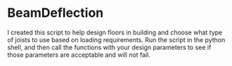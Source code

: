 # BeamDeflection
I created this script to help design floors in building and choose what type of joists to use based on loading requirements. 
Run the script in the python shell, and then call the functions with your design parameters to see if those parameters are acceptable and will not fail.
